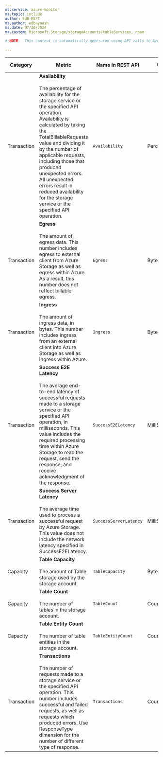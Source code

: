 ```yaml
---
ms.service: azure-monitor
ms.topic: include
author: EdB-MSFT
ms.author: edbaynash
ms.date: 07/30/2024
ms.custom: Microsoft.Storage/storageAccounts/tableServices, naam

# NOTE:  This content is automatically generated using API calls to Azure. Any edits made on these files will be overwritten in the next run of the script. 
 
---
```



|Category|Metric|Name in REST API|Unit|Aggregation|Dimensions|Time Grains|DS Export|
|---|---|---|---|---|---|---|---|
|Transaction|**Availability**<br><br>The percentage of availability for the storage service or the specified API operation. Availability is calculated by taking the TotalBillableRequests value and dividing it by the number of applicable requests, including those that produced unexpected errors. All unexpected errors result in reduced availability for the storage service or the specified API operation. |`Availability` |Percent |Average, Minimum, Maximum |`GeoType`, `ApiName`, `Authentication`|PT1M |Yes|
|Transaction|**Egress**<br><br>The amount of egress data. This number includes egress to external client from Azure Storage as well as egress within Azure. As a result, this number does not reflect billable egress. |`Egress` |Bytes |Total, Average, Minimum, Maximum |`GeoType`, `ApiName`, `Authentication`|PT1M |Yes|
|Transaction|**Ingress**<br><br>The amount of ingress data, in bytes. This number includes ingress from an external client into Azure Storage as well as ingress within Azure. |`Ingress` |Bytes |Total, Average, Minimum, Maximum |`GeoType`, `ApiName`, `Authentication`|PT1M |Yes|
|Transaction|**Success E2E Latency**<br><br>The average end-to-end latency of successful requests made to a storage service or the specified API operation, in milliseconds. This value includes the required processing time within Azure Storage to read the request, send the response, and receive acknowledgment of the response. |`SuccessE2ELatency` |MilliSeconds |Average, Minimum, Maximum |`GeoType`, `ApiName`, `Authentication`|PT1M |Yes|
|Transaction|**Success Server Latency**<br><br>The average time used to process a successful request by Azure Storage. This value does not include the network latency specified in SuccessE2ELatency. |`SuccessServerLatency` |MilliSeconds |Average, Minimum, Maximum |`GeoType`, `ApiName`, `Authentication`|PT1M |Yes|
|Capacity|**Table Capacity**<br><br>The amount of Table storage used by the storage account. |`TableCapacity` |Bytes |Average |\<none\>|PT1H |Yes|
|Capacity|**Table Count**<br><br>The number of tables in the storage account. |`TableCount` |Count |Average |\<none\>|PT1H |Yes|
|Capacity|**Table Entity Count**<br><br>The number of table entities in the storage account. |`TableEntityCount` |Count |Average |\<none\>|PT1H |Yes|
|Transaction|**Transactions**<br><br>The number of requests made to a storage service or the specified API operation. This number includes successful and failed requests, as well as requests which produced errors. Use ResponseType dimension for the number of different type of response. |`Transactions` |Count |Total |`ResponseType`, `GeoType`, `ApiName`, `Authentication`, `TransactionType`|PT1M |Yes|